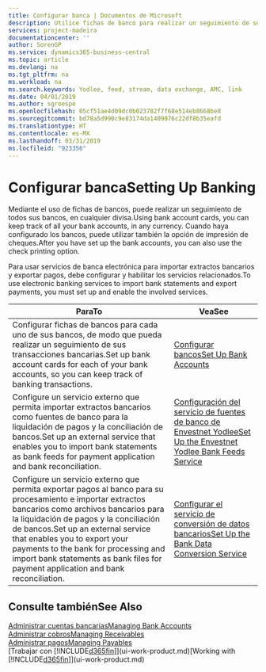 ```yaml
---
title: Configurar banca | Documentos de Microsoft
description: Utilice fichas de banco para realizar un seguimiento de sus cuentas bancarias y configurar las fuentes de bancos, como Yodlee, para intercambiar datos.
services: project-madeira
documentationcenter: ''
author: SorenGP
ms.service: dynamics365-business-central
ms.topic: article
ms.devlang: na
ms.tgt_pltfrm: na
ms.workload: na
ms.search.keywords: Yodlee, feed, stream, data exchange, AMC, link
ms.date: 04/01/2019
ms.author: sgroespe
ms.openlocfilehash: 05cf51ae4d09dc0b023782f7f68e514eb8668be8
ms.sourcegitcommit: bd78a5d990c9e83174da1409076c22df8b35eafd
ms.translationtype: HT
ms.contentlocale: es-MX
ms.lasthandoff: 03/31/2019
ms.locfileid: "923356"
---
```

# <a name="setting-up-banking"></a><span data-ttu-id="eb2c5-103">Configurar banca</span><span class="sxs-lookup"><span data-stu-id="eb2c5-103">Setting Up Banking</span></span>
<span data-ttu-id="eb2c5-104">Mediante el uso de fichas de bancos, puede realizar un seguimiento de todos sus bancos, en cualquier divisa.</span><span class="sxs-lookup"><span data-stu-id="eb2c5-104">Using bank account cards, you can keep track of all your bank accounts, in any currency.</span></span> <span data-ttu-id="eb2c5-105">Cuando haya configurado los bancos, puede utilizar también la opción de impresión de cheques.</span><span class="sxs-lookup"><span data-stu-id="eb2c5-105">After you have set up the bank accounts, you can also use the check printing option.</span></span>

<span data-ttu-id="eb2c5-106">Para usar servicios de banca electrónica para importar extractos bancarios y exportar pagos, debe configurar y habilitar los servicios relacionados.</span><span class="sxs-lookup"><span data-stu-id="eb2c5-106">To use electronic banking services to import bank statements and  export payments, you must set up and enable the involved services.</span></span>

| <span data-ttu-id="eb2c5-107">Para</span><span class="sxs-lookup"><span data-stu-id="eb2c5-107">To</span></span> | <span data-ttu-id="eb2c5-108">Vea</span><span class="sxs-lookup"><span data-stu-id="eb2c5-108">See</span></span> |
| --- | --- |
| <span data-ttu-id="eb2c5-109">Configurar fichas de bancos para cada uno de sus bancos, de modo que pueda realizar un seguimiento de sus transacciones bancarias.</span><span class="sxs-lookup"><span data-stu-id="eb2c5-109">Set up bank account cards for each of your bank accounts, so you can keep track of banking transactions.</span></span> |[<span data-ttu-id="eb2c5-110">Configurar bancos</span><span class="sxs-lookup"><span data-stu-id="eb2c5-110">Set Up Bank Accounts</span></span>](bank-how-setup-bank-accounts.md) |
| <span data-ttu-id="eb2c5-111">Configure un servicio externo que permita importar extractos bancarios como fuentes de banco para la liquidación de pagos y la conciliación de bancos.</span><span class="sxs-lookup"><span data-stu-id="eb2c5-111">Set up an external service that enables you to import bank statements as bank feeds for payment application and bank reconciliation.</span></span> |[<span data-ttu-id="eb2c5-112">Configuración del servicio de fuentes de banco de Envestnet Yodlee</span><span class="sxs-lookup"><span data-stu-id="eb2c5-112">Set Up the Envestnet Yodlee Bank Feeds Service</span></span>](bank-how-setup-bank-statement-service.md) |
| <span data-ttu-id="eb2c5-113">Configure un servicio externo que permita exportar pagos al banco para su procesamiento e importar extractos bancarios como archivos bancarios para la liquidación de pagos y la conciliación de bancos.</span><span class="sxs-lookup"><span data-stu-id="eb2c5-113">Set up an external service that enables you to export your payments to the bank for processing  and import bank statements as bank files for payment application and bank reconciliation.</span></span> |[<span data-ttu-id="eb2c5-114">Configurar el servicio de conversión de datos bancarios</span><span class="sxs-lookup"><span data-stu-id="eb2c5-114">Set Up the Bank Data Conversion Service</span></span>](bank-how-setup-bank-data-conversion-service.md) |

## <a name="see-also"></a><span data-ttu-id="eb2c5-115">Consulte también</span><span class="sxs-lookup"><span data-stu-id="eb2c5-115">See Also</span></span>
[<span data-ttu-id="eb2c5-116">Administrar cuentas bancarias</span><span class="sxs-lookup"><span data-stu-id="eb2c5-116">Managing Bank Accounts</span></span>](bank-manage-bank-accounts.md)  
[<span data-ttu-id="eb2c5-117">Administrar cobros</span><span class="sxs-lookup"><span data-stu-id="eb2c5-117">Managing Receivables</span></span>](receivables-manage-receivables.md)  
[<span data-ttu-id="eb2c5-118">Administrar pagos</span><span class="sxs-lookup"><span data-stu-id="eb2c5-118">Managing Payables</span></span>](payables-manage-payables.md)  
<span data-ttu-id="eb2c5-119">[Trabajar con [!INCLUDE[d365fin](includes/d365fin_md.md)]](ui-work-product.md)</span><span class="sxs-lookup"><span data-stu-id="eb2c5-119">[Working with [!INCLUDE[d365fin](includes/d365fin_md.md)]](ui-work-product.md)</span></span>
